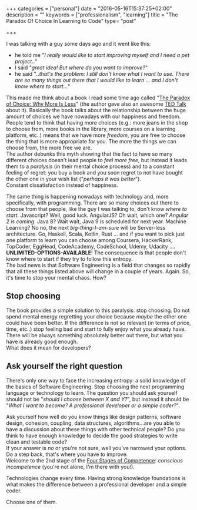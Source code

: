 +++
categories = ["personal"]
date = "2016-05-16T15:37:25+02:00"
description = ""
keywords = ["professionalism", "learning"]
title = "The Paradox Of Choice In Learning to Code"
type= "post"

+++

I was talking with a guy some days ago and it went like this:

- he told me "_I really would like to start improving myself and I need a pet project.._"
- I said "_great idea! But where do you want to improve?_"
- he said "_..that's the problem: I still don't know what I want to use. There are so many things out there that I would like to learn ... and I don't know where to start..._"

This made me think about a book I read some time ago called "[The Paradox of Choice: Why More Is Less](http://www.amazon.com/Paradox-Choice-Why-More-Less/dp/149151423X)" (the author gave also an awesome [TED Talk](https://www.ted.com/talks/barry_schwartz_on_the_paradox_of_choice?language=en) about it). Basically the book talks about the relationship between the huge amount of choices we have nowadays with our happiness and freedom. People tend to think that having more choices (e.g.: more jeans in the shop to choose from, more books in the library, more courses on a learning platform, etc..) means that we have more _freedom_, you are free to choose the thing that is more appropriate for you. The more the things we can choose from, the more free we are.<br />
The author debunks this myth showing that the fact to have so many different choices doesn't lead people to _feel more free_, but instead it leads them to a _paralysis_ (in their mental choice process) and to a constant feeling of regret: you buy a book and you soon regret to not have bought the other one in your wish list ("_perhaps it was better_").<br />
Constant dissatisfaction instead of happiness.

The same thing is happening nowadays with technology and, more specifically, with programming. There are so many choices out there to choose from that people, like the guy I was talking to, don't know _where to start_. Javascript? Well, good luck. AngularJS? Oh wait, which one? _Angular 2 is coming_. Java 8? Wait wait, Java 9 is scheduled for next year. Machine Learning? No no, the next _big-thing-I-am-sure_ will be Server-less architecture. Go, Haskell, Scala, Kotlin, Rust ... and if you want to pick just one platform to learn you can choose among Coursera, HackerRank, TopCoder, EggHead, CodeAcademy, CodeSchool, Udemy, Udacity ....<br />
**UNLIMITED-OPTIONS-AVAILABLE**! The consequence is that people don't know where to start if they try to follow this entropy. <br />
The bad news is that Software Engineering is a field that changes so rapidly that all these things listed above will change in a couple of years. Again. So, it's time to stop your mental chaos. How?

## Stop choosing
The book provides a simple solution to this paralysis: stop choosing. Do not spend mental energy regretting your choice because _maybe_ the other one could have been better. If the difference is not so relevant (in terms of price, time, etc..) stop feeling bad and start to fully enjoy what you already have. There will be always something absolutely better out there, but what you have is already good enough.<br />
What does it mean for developers?

## Ask yourself the right question
There's only one way to face the increasing entropy: a solid knowledge of the basics of Software Engineering. Stop choosing the next programming language or technology to learn. The question you should ask yourself should not be "_should I choose between X and Y?_", but instead it should be "_What I want to become? A professional developer or a simple coder?_".

Ask yourself how well do you know things like design patterns, software design, cohesion, coupling, data structures, algorithms...are you able to have a discussion about these things with other technical people? Do you think to have enough knowledge to decide the good strategies to write clean and testable code?<br />
If your answer is _no_ or you're not sure, well you've narrowed your options. Do a step back, that's where you have to improve. <br />
Welcome to the 2nd stage of the [Four Stages of Competence](https://en.wikipedia.org/wiki/Four_stages_of_competence): _conscious incompetence_ (you're not alone, I'm there with you!).

Technologies change every time. Having strong knowledge foundations is what makes the difference between a professional developer and a simple coder.

Choose one of them.
